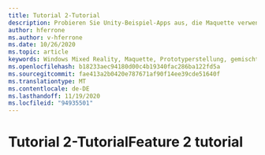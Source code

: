 ```yaml
---
title: Tutorial 2-Tutorial
description: Probieren Sie Unity-Beispiel-Apps aus, die Maquette verwenden.
author: hferrone
ms.author: v-hferrone
ms.date: 10/26/2020
ms.topic: article
keywords: Windows Mixed Reality, Maquette, Prototyperstellung, gemischte Realität, Virtual Reality, VR, Mr, Feedback, Feedback-Hub, Fehler
ms.openlocfilehash: b18233aec94180d00c4b19340fac286ba122fd5a
ms.sourcegitcommit: fae413a2b0420e787671af90f14ee39cde51640f
ms.translationtype: MT
ms.contentlocale: de-DE
ms.lasthandoff: 11/19/2020
ms.locfileid: "94935501"
---
```

# <a name="feature-2-tutorial"></a><span data-ttu-id="24209-104">Tutorial 2-Tutorial</span><span class="sxs-lookup"><span data-stu-id="24209-104">Feature 2 tutorial</span></span>

<!-- TODO(Harrison/Stefan): Need cool header image from tutorial -->

<!-- TODO(Stefan): Create tutorial content and screenshots -->
